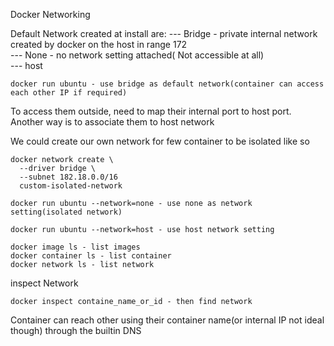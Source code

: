 Docker Networking

Default Network created at install are:
--- Bridge - private internal network created by docker on the host in range 172 <br/>
--- None - no network setting attached( Not accessible at all) <br/>
--- host

```
docker run ubuntu - use bridge as default network(container can access each other IP if required)
```
To access them outside, need to map their internal port to host port.<br/>
Another way is to associate them to host network <br/>

We could create our own network for few container to be isolated like so
```
docker network create \
  --driver bridge \
  --subnet 182.18.0.0/16
  custom-isolated-network
```

```
docker run ubuntu --network=none - use none as network setting(isolated network)
```

```
docker run ubuntu --network=host - use host network setting
```

```
docker image ls - list images
docker container ls - list container
docker network ls - list network
```


inspect Network

```
docker inspect containe_name_or_id - then find network
```

Container can reach other using their container name(or internal IP not ideal though) through the builtin DNS
